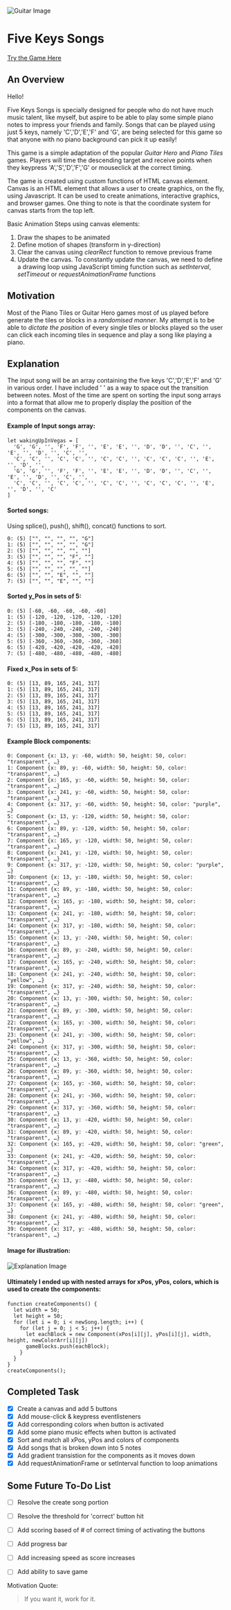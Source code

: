 ![Guitar Image](/images/artboard.jpg)

# Five Keys Songs
[Try the Game Here](https://gohyiqian.github.io/GA-Project1/)
## An Overview
Hello!

Five Keys Songs is specially designed for people who do not have much music talent, like myself, but aspire to be able to play some simple piano notes to impress your friends and family. Songs that can be played using just 5 keys, namely 'C','D','E','F' and 'G', are being selected for this game so that anyone with no piano background can pick it up easily!

This game is  a simple adaptation of the popular *Guitar Hero* and *Piano Tiles* games.
Players will time the descending target and receive points when they keypress 'A','S','D','F','G' or mouseclick at the correct timing.

The game is created using custom functions of HTML canvas element.
Canvas is an HTML element that allows a user to create graphics, on the fly, using Javascript. It can be used to create animations, interactive graphics, and browser games.
One thing to note is that the coordinate system for canvas starts from the top left.

Basic Animation Steps using canvas elements:
1. Draw the shapes to be animated
2. Define motion of shapes (transform in y-direction)
3. Clear the canvas using *clearRect* function to remove previous frame
4. Update the canvas. To constantly update the canvas, we need to define a drawing loop using JavaScript timing function such as *setInterval*, *setTimeout* or *requestAnimationFrame* functions

## Motivation
Most of the Piano Tiles or Guitar Hero games most of us played before generate the tiles or blocks in a *randomised manner*. My attempt is to be able to *dictate the position* of every single tiles or blocks played so the user can click each incoming tiles in sequence and play a song like playing a piano.

## Explanation
The input song will be an array containing the five keys 'C','D','E','F' and 'G' in various order. I have included ' ' as a way to space out the transition between notes. Most of the time are spent on sorting the input song arrays into a format that allow me to properly display the position of the components on the canvas.

#### Example of Input songs array:
```
let wakingUpInVegas = [
  'G', 'G', '', 'F', 'F', '', 'E', 'E', '', 'D', 'D', '', 'C', '', 'E', '', 'D', '', 'C', '',
  'C', 'C', '', 'C', 'C', '', 'C', 'C', '', 'C', 'C', 'C', '', 'E', '', 'D', '',
  'G', 'G', '', 'F', 'F', '', 'E', 'E', '', 'D', 'D', '', 'C', '', 'E', '', 'D', '', 'C', '',
  'C', 'C', '', 'C', 'C', '', 'C', 'C', '', 'C', 'C', 'C', '', 'E', '', 'D', '', 'C'
]
```

#### Sorted songs:
Using splice(), push(), shift(), concat() functions to sort.
```
0: (5) ["", "", "", "", "G"]
1: (5) ["", "", "", "", "G"]
2: (5) ["", "", "", "", ""]
3: (5) ["", "", "", "F", ""]
4: (5) ["", "", "", "F", ""]
5: (5) ["", "", "", "", ""]
6: (5) ["", "", "E", "", ""]
7: (5) ["", "", "E", "", ""]
```

#### Sorted y_Pos in sets of 5:
```
0: (5) [-60, -60, -60, -60, -60]
1: (5) [-120, -120, -120, -120, -120]
2: (5) [-180, -180, -180, -180, -180]
3: (5) [-240, -240, -240, -240, -240]
4: (5) [-300, -300, -300, -300, -300]
5: (5) [-360, -360, -360, -360, -360]
6: (5) [-420, -420, -420, -420, -420]
7: (5) [-480, -480, -480, -480, -480]
```

#### Fixed x_Pos in sets of 5:
```
0: (5) [13, 89, 165, 241, 317]
1: (5) [13, 89, 165, 241, 317]
2: (5) [13, 89, 165, 241, 317]
3: (5) [13, 89, 165, 241, 317]
4: (5) [13, 89, 165, 241, 317]
5: (5) [13, 89, 165, 241, 317]
6: (5) [13, 89, 165, 241, 317]
7: (5) [13, 89, 165, 241, 317]
```

#### Example Block components:
```
0: Component {x: 13, y: -60, width: 50, height: 50, color: "transparent", …}
1: Component {x: 89, y: -60, width: 50, height: 50, color: "transparent", …}
2: Component {x: 165, y: -60, width: 50, height: 50, color: "transparent", …}
3: Component {x: 241, y: -60, width: 50, height: 50, color: "transparent", …}
4: Component {x: 317, y: -60, width: 50, height: 50, color: "purple", …}
5: Component {x: 13, y: -120, width: 50, height: 50, color: "transparent", …}
6: Component {x: 89, y: -120, width: 50, height: 50, color: "transparent", …}
7: Component {x: 165, y: -120, width: 50, height: 50, color: "transparent", …}
8: Component {x: 241, y: -120, width: 50, height: 50, color: "transparent", …}
9: Component {x: 317, y: -120, width: 50, height: 50, color: "purple", …}
10: Component {x: 13, y: -180, width: 50, height: 50, color: "transparent", …}
11: Component {x: 89, y: -180, width: 50, height: 50, color: "transparent", …}
12: Component {x: 165, y: -180, width: 50, height: 50, color: "transparent", …}
13: Component {x: 241, y: -180, width: 50, height: 50, color: "transparent", …}
14: Component {x: 317, y: -180, width: 50, height: 50, color: "transparent", …}
15: Component {x: 13, y: -240, width: 50, height: 50, color: "transparent", …}
16: Component {x: 89, y: -240, width: 50, height: 50, color: "transparent", …}
17: Component {x: 165, y: -240, width: 50, height: 50, color: "transparent", …}
18: Component {x: 241, y: -240, width: 50, height: 50, color: "yellow", …}
19: Component {x: 317, y: -240, width: 50, height: 50, color: "transparent", …}
20: Component {x: 13, y: -300, width: 50, height: 50, color: "transparent", …}
21: Component {x: 89, y: -300, width: 50, height: 50, color: "transparent", …}
22: Component {x: 165, y: -300, width: 50, height: 50, color: "transparent", …}
23: Component {x: 241, y: -300, width: 50, height: 50, color: "yellow", …}
24: Component {x: 317, y: -300, width: 50, height: 50, color: "transparent", …}
25: Component {x: 13, y: -360, width: 50, height: 50, color: "transparent", …}
26: Component {x: 89, y: -360, width: 50, height: 50, color: "transparent", …}
27: Component {x: 165, y: -360, width: 50, height: 50, color: "transparent", …}
28: Component {x: 241, y: -360, width: 50, height: 50, color: "transparent", …}
29: Component {x: 317, y: -360, width: 50, height: 50, color: "transparent", …}
30: Component {x: 13, y: -420, width: 50, height: 50, color: "transparent", …}
31: Component {x: 89, y: -420, width: 50, height: 50, color: "transparent", …}
32: Component {x: 165, y: -420, width: 50, height: 50, color: "green", …}
33: Component {x: 241, y: -420, width: 50, height: 50, color: "transparent", …}
34: Component {x: 317, y: -420, width: 50, height: 50, color: "transparent", …}
35: Component {x: 13, y: -480, width: 50, height: 50, color: "transparent", …}
36: Component {x: 89, y: -480, width: 50, height: 50, color: "transparent", …}
37: Component {x: 165, y: -480, width: 50, height: 50, color: "green", …}
38: Component {x: 241, y: -480, width: 50, height: 50, color: "transparent", …}
39: Component {x: 317, y: -480, width: 50, height: 50, color: "transparent", …}
```
#### Image for illustration:
![Explanation Image](/images/explain.jpg)

#### Ultimately I ended up with nested arrays for xPos, yPos, colors, which is used to create the components:
```
function createComponents() {
  let width = 50;
  let height = 50;
  for (let i = 0; i < newSong.length; i++) {
    for (let j = 0; j < 5; j++) {
      let eachBlock = new Component(xPos[i][j], yPos[i][j], width, height, newColorArr[i][j])
      gameBlocks.push(eachBlock);
    }
  }
}
createComponents();
```

## Completed Task
- [x] Create a canvas and add 5 buttons
- [x] Add mouse-click & keypress eventlisteners
- [x] Add corresponding colors when button is activated
- [x] Add some piano music effects when button is activated
- [x] Sort and match all xPos, yPos and colors of components
- [x] Add songs that is broken down into 5 notes
- [x] Add gradient transistion for the components as it moves down
- [x] Add requestAnimationFrame or setInterval function to loop animations

## Some Future To-Do List
- [ ] Resolve the create song portion
- [ ] Resolve the threshold for 'correct' button hit
- [ ] Add scoring based of # of correct timing of activating the buttons
- [ ] Add progress bar
- [ ] Add increasing speed as score increases
- [ ] Add ability to save game


Motivation Quote:
> If you want it,
> work for it.

